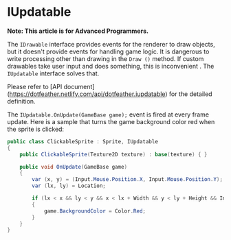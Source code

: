 # IUpdatable

**Note: This article is for Advanced Programmers.**

The `IDrawable` interface provides events for the renderer to draw objects, but it doesn't provide events for handling game logic. It is dangerous to write processing other than drawing in the `Draw ()` method. If custom drawables take user input and does something, this is inconvenient . The `IUpdatable` interface solves that.

Please refer to [API document] (https://dotfeather.netlify.com/api/dotfeather.iupdatable) for the detailed definition.

The `IUpdatable.OnUpdate(GameBase game);` event is fired at every frame update. Here is a sample that turns the game background color red when the sprite is clicked:

```cs
public class ClickableSprite : Sprite, IUpdatable
{
	public ClickableSprite(Texture2D texture) : base(texture) { }

	public void OnUpdate(GameBase game)
	{
		var (x, y) = (Input.Mouse.Position.X, Input.Mouse.Position.Y);
		var (lx, ly) = Location;

		if (lx < x && ly < y && x < lx + Width && y < ly + Height && Input.Mouse.IsLeftUp)
		{
			game.BackgroundColor = Color.Red;
		}
	}
}
```
